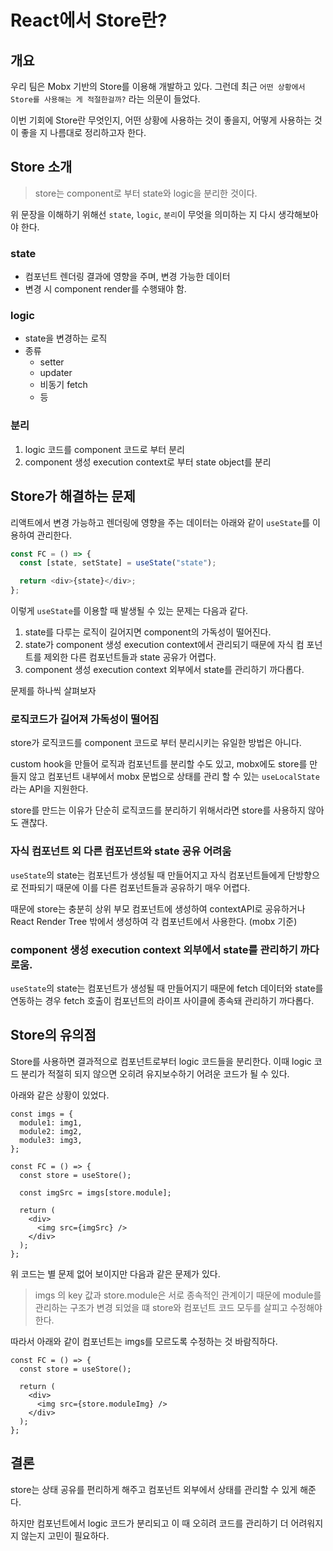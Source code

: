 # React에서 Store란?

## 개요

우리 팀은 Mobx 기반의 Store를 이용해 개발하고 있다. 그런데 최근 `어떤 상황에서 Store를 사용해는 게 적절한걸까?` 라는 의문이 들었다.

이번 기회에 Store란 무엇인지, 어떤 상황에 사용하는 것이 좋을지, 어떻게 사용하는 것이 좋을 지 나름대로 정리하고자 한다.

## Store 소개

> store는 component로 부터 state와 logic을 분리한 것이다.

위 문장을 이해하기 위해선 `state`, `logic`, `분리`이 무엇을 의미하는 지 다시 생각해보아야 한다.

### state

- 컴포넌트 렌더링 결과에 영향을 주며, 변경 가능한 데이터
- 변경 시 component render를 수행돼야 함.

### logic

- state을 변경하는 로직
- 종류
  - setter
  - updater
  - 비동기 fetch
  - 등

### 분리

1. logic 코드를 component 코드로 부터 분리
2. component 생성 execution context로 부터 state object를 분리

## Store가 해결하는 문제

리액트에서 변경 가능하고 렌더링에 영향을 주는 데이터는 아래와 같이 `useState`를 이용하여 관리한다.

```ts
const FC = () => {
  const [state, setState] = useState("state");

  return <div>{state}</div>;
};
```

이렇게 `useState`를 이용할 때 발생될 수 있는 문제는 다음과 같다.

1. state를 다루는 로직이 길어지면 component의 가독성이 떨어진다.
2. state가 component 생성 execution context에서 관리되기 때문에 자식 컴 포넌트를 제외한 다른 컴포넌트들과 state 공유가 어렵다.
3. component 생성 execution context 외부에서 state를 관리하기 까다롭다.

문제를 하나씩 살펴보자

### 로직코드가 길어져 가독성이 떨어짐

store가 로직코드를 component 코드로 부터 분리시키는 유일한 방법은 아니다.

custom hook을 만들어 로직과 컴포넌트를 분리할 수도 있고, mobx에도 store를 만들지 않고 컴포넌트 내부에서 mobx 문법으로 상태를 관리 할 수 있는 `useLocalState`라는 API을 지원한다.

store를 만드는 이유가 단순히 로직코드를 분리하기 위해서라면 store를 사용하지 않아도 괜찮다.

### 자식 컴포넌트 외 다른 컴포넌트와 state 공유 어려움

`useState`의 state는 컴포넌트가 생성될 때 만들어지고 자식 컴포넌트들에게 단방향으로 전파되기 때문에 이를 다른 컴포넌트들과 공유하기 매우 어렵다.

때문에 store는 충분히 상위 부모 컴포넌트에 생성하여 contextAPI로 공유하거나 React Render Tree 밖에서 생성하여 각 컴포넌트에서 사용한다. (mobx 기준)

### component 생성 execution context 외부에서 state를 관리하기 까다로움.

`useState`의 state는 컴포넌트가 생성될 때 만들어지기 때문에 fetch 데이터와 state를 연동하는 경우 fetch 호출이 컴포넌트의 라이프 사이클에 종속돼 관리하기 까다롭다.

## Store의 유의점

Store를 사용하면 결과적으로 컴포넌트로부터 logic 코드들을 분리한다. 이때 logic 코드 분리가 적절히 되지 않으면 오히려 유지보수하기 어려운 코드가 될 수 있다.

아래와 같은 상황이 있었다.

```tsx
const imgs = {
  module1: img1,
  module2: img2,
  module3: img3,
};

const FC = () => {
  const store = useStore();

  const imgSrc = imgs[store.module];

  return (
    <div>
      <img src={imgSrc} />
    </div>
  );
};
```

위 코드는 별 문제 없어 보이지만 다음과 같은 문제가 있다.

> imgs 의 key 값과 store.module은 서로 종속적인 관계이기 때문에 module를 관리하는 구조가 변경 되었을 떄 store와 컴포넌트 코드 모두를 살피고 수정해야한다.

따라서 아래와 같이 컴포넌트는 imgs를 모르도록 수정하는 것 바람직하다.

```tsx
const FC = () => {
  const store = useStore();

  return (
    <div>
      <img src={store.moduleImg} />
    </div>
  );
};
```

## 결론

store는 상태 공유를 편리하게 해주고 컴포넌트 외부에서 상태를 관리할 수 있게 해준다.

하지만 컴포넌트에서 logic 코드가 분리되고 이 때 오히려 코드를 관리하기 더 어려워지지 않는지 고민이 필요하다.
